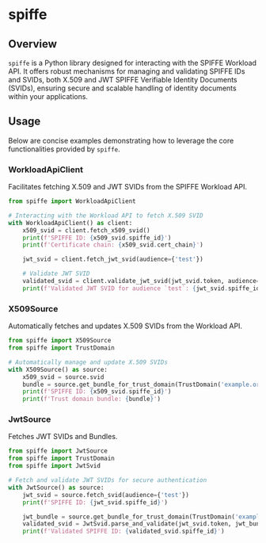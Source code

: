 # spiffe

## Overview

`spiffe` is a Python library designed for interacting with the SPIFFE Workload API. It offers robust mechanisms
for managing and validating SPIFFE IDs and SVIDs, both X.509 and JWT SPIFFE Verifiable Identity Documents (SVIDs),
ensuring secure and scalable handling of identity documents within your applications.

## Usage

Below are concise examples demonstrating how to leverage the core functionalities provided by `spiffe`.

### WorkloadApiClient

Facilitates fetching X.509 and JWT SVIDs from the SPIFFE Workload API.

```python
from spiffe import WorkloadApiClient

# Interacting with the Workload API to fetch X.509 SVID
with WorkloadApiClient() as client:
    x509_svid = client.fetch_x509_svid()
    print(f'SPIFFE ID: {x509_svid.spiffe_id}')
    print(f'Certificate chain: {x509_svid.cert_chain}')

    jwt_svid = client.fetch_jwt_svid(audience={'test'})

    # Validate JWT SVID
    validated_svid = client.validate_jwt_svid(jwt_svid.token, audience='test')
    print(f'Validated JWT SVID for audience `test`: {jwt_svid.spiffe_id}')
```

### X509Source

Automatically fetches and updates X.509 SVIDs from the Workload API.

```python
from spiffe import X509Source
from spiffe import TrustDomain

# Automatically manage and update X.509 SVIDs
with X509Source() as source:
    x509_svid = source.svid
    bundle = source.get_bundle_for_trust_domain(TrustDomain('example.org'))
    print(f'SPIFFE ID: {x509_svid.spiffe_id}')
    print(f'Trust domain bundle: {bundle}')
```

### JwtSource

Fetches JWT SVIDs and Bundles.

```python
from spiffe import JwtSource
from spiffe import TrustDomain
from spiffe import JwtSvid

# Fetch and validate JWT SVIDs for secure authentication
with JwtSource() as source:
    jwt_svid = source.fetch_svid(audience={'test'})
    print(f'SPIFFE ID: {jwt_svid.spiffe_id}')

    jwt_bundle = source.get_bundle_for_trust_domain(TrustDomain('example.org'))
    validated_svid = JwtSvid.parse_and_validate(jwt_svid.token, jwt_bundle, audience={'test'})
    print(f'Validated SPIFFE ID: {validated_svid.spiffe_id}')
```
